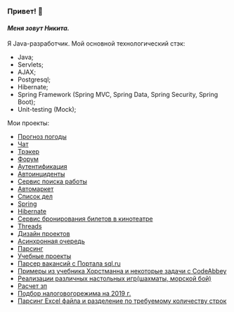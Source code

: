 ### Привет! 👋
#### *Меня зовут Никита.*

Я Java-разработчик.
Мой основной технологический стэк:
- Java;
- Servlets;
- AJAX;
- Postgresql;
- Hibernate;
- Spring Framework (Spring MVC, Spring Data, Spring Security, Spring Boot);
- Unit-testing (Mock);




Мои проекты:
* [Прогноз погоды](https://github.com/plifis/weather_reactive)
* [Чат](https://github.com/plifis/chat)
* [Трэкер](https://github.com/plifis/job4j_tracker)
* [Форум](https://github.com/plifis/job4j_forum)
* [Аутентификация](https://github.com/plifis/job4j_auth)
* [Автоинциденты](https://github.com/plifis/job4j_car_accident)
* [Сервис поиска работы](https://github.com/plifis/job4j_dreamjob)
* [Автомаркет](https://github.com/plifis/job4j_cars)
* [Список дел](https://github.com/plifis/job4j_todo)
* [Spring](https://github.com/plifis/job4j_spring)
* [Hibernate](https://github.com/plifis/job4j_hibernate)
* [Сервис бронирования билетов в кинотеатре](https://github.com/plifis/job4j_cinema)
* [Threads](https://github.com/plifis/job4j_threads)
* [Дизайн проектов](https://github.com/plifis/job4j_design)
* [Асинхронная очередь](https://github.com/plifis/job4j_pooh)
* [Парсинг](https://github.com/plifis/parse_orders)
* [Учебные проекты](https://github.com/plifis/job4j_elementary)
* [Парсер вакансий с Портала sql.ru](https://github.com/plifis/job4j_grabber)
* [Примеры из учебника Хорстманна и некоторые задачи с CodeAbbey](https://github.com/plifis/projects)
* [Реализации различных настольных игр(шахматы, морской бой)](https://github.com/plifis/games_oop_javafx)
* [Расчет зп](https://github.com/plifis/salary)
* [Подбор налоговогорежима на 2019 г.](https://github.com/plifis/nalog)
* [Парсинг Excel файла и разделение по требуемому количеству строк](https://github.com/plifis/excelSplit)




<!--
**plifis/plifis** is a ✨ _special_ ✨ repository because its `README.md` (this file) appears on your GitHub profile.

Here are some ideas to get you started:

- 🔭 I’m currently working on ...
- 🌱 I’m currently learning ...
- 👯 I’m looking to collaborate on ...
- 🤔 I’m looking for help with ...
- 💬 Ask me about ...
- 📫 How to reach me: ...
- 😄 Pronouns: ...
- ⚡ Fun fact: ...
-->
